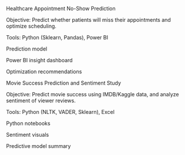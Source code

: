  Healthcare Appointment No-Show Prediction
 
Objective: Predict whether patients will miss their appointments and optimize scheduling.

Tools: Python (Sklearn, Pandas), Power BI

Prediction model

Power BI insight dashboard

Optimization recommendations

Movie Success Prediction and Sentiment Study

Objective: Predict movie success using IMDB/Kaggle data, and analyze sentiment of viewer reviews.

Tools: Python (NLTK, VADER, Sklearn), Excel

Python notebooks 

Sentiment visuals

Predictive model summary
